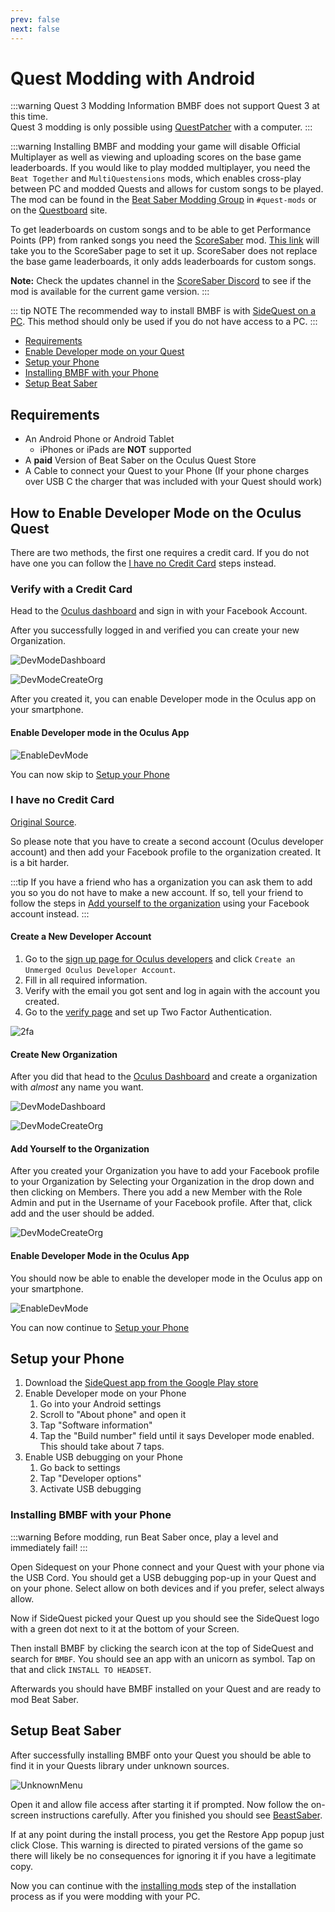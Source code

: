 ```yaml
---
prev: false
next: false
---
```


# Quest Modding with Android

:::warning Quest 3 Modding Information
BMBF does not support Quest 3 at this time.  
Quest 3 modding is only possible using [QuestPatcher](/quest-modding.md#questpatcher) with a computer.
:::

:::warning
Installing BMBF and modding your game will disable Official Multiplayer as well as viewing and uploading scores on the
base game leaderboards.
If you would like to play modded multiplayer, you need the `Beat Together` and `MultiQuestensions` mods, which enables
cross-play between PC
and modded Quests and allows for custom songs to be played. The mod can be found in the
[Beat Saber Modding Group](https://discord.gg/beatsabermods) in `#quest-mods` or on the
[Questboard](https://questmodding.com) site.

To get leaderboards on custom songs and to be able to get Performance Points (PP) from ranked songs you need the
[ScoreSaber](https://scoresaber.com/quest) mod. [This link](https://scoresaber.com/quest) will take you to the
ScoreSaber page to set it up.
ScoreSaber does not replace the base game leaderboards, it only adds leaderboards for custom songs.

**Note:** Check the updates channel in the [ScoreSaber Discord](https://discord.gg/scoresaber) to see if the mod is available
for the current game version.
:::

::: tip NOTE
The recommended way to install BMBF is with [SideQuest on a PC](/quest-modding.md#installing-bmbf-with-sidequest).
This method should only be used if you do not have access to a PC.
:::

- [Requirements](#requirements)
- [Enable Developer mode on your Quest](#how-to-enable-developer-mode-on-the-oculus-quest)
- [Setup your Phone](#setup-your-phone)
- [Installing BMBF with your Phone](#installing-bmbf-with-your-phone)
- [Setup Beat Saber](#setup-beat-saber)

## Requirements

- An Android Phone or Android Tablet
  - iPhones or iPads are **NOT** supported
- A **paid** Version of Beat Saber on the Oculus Quest Store
- A Cable to connect your Quest to your Phone (If your phone charges over USB C the charger that was included with your
  Quest should work)

## How to Enable Developer Mode on the Oculus Quest

There are two methods, the first one requires a credit card. If you do not have one you can follow the
[I have no Credit Card](#i-have-no-credit-card) steps instead.

### Verify with a Credit Card

Head to the [Oculus dashboard](https://dashboard.oculus.com/) and sign in with your Facebook Account.

After you successfully logged in and verified you can create your new Organization.

![DevModeDashboard](/.assets/images/beginners-guide/DevModeDashboard.png)

![DevModeCreateOrg](/.assets/images/beginners-guide/DevModeCreateOrg.png)

After you created it, you can enable Developer mode in the Oculus app on your smartphone.

#### Enable Developer mode in the Oculus App

![EnableDevMode](/.assets/images/beginners-guide/EnableDevMode.png)

You can now skip to [Setup your Phone](#setup-your-phone)

### I have no Credit Card

[Original Source](https://www.reddit.com/r/sidequest/comments/jaxy4u/cant_verify_oculus_developer_account/?utm_source=amp&utm_medium=&utm_content=post_body).

So please note that you have to create a second account (Oculus developer account) and then add your Facebook profile to
the organization created.
It is a bit harder.

:::tip
If you have a friend who has a organization you can ask them to add you so you do not have to make a new account.
If so, tell your friend to follow the steps in [Add yourself to the organization](#add-yourself-to-the-organization)
using your Facebook account instead.
:::

#### Create a New Developer Account

1. Go to the [sign up page for Oculus developers](https://developer.oculus.com/sign-up/) and click
   `Create an Unmerged Oculus Developer Account`.
2. Fill in all required information.
3. Verify with the email you got sent and log in again with the account you created.
4. Go to the [verify page](https://developer.oculus.com/manage/verify/) and set up Two Factor Authentication.

![2fa](/.assets/images/beginners-guide/2fa.png)

#### Create New Organization

After you did that head to the [Oculus Dashboard](https://dashboard.oculus.com/) and create a organization with _almost_
any name you want.

![DevModeDashboard](/.assets/images/beginners-guide/DevModeDashboard.png)

![DevModeCreateOrg](/.assets/images/beginners-guide/DevModeCreateOrg.png)

#### Add Yourself to the Organization

After you created your Organization you have to add your Facebook profile to your Organization by Selecting your Organization
in the drop down and then clicking on Members.
There you add a new Member with the Role Admin and put in the Username of your Facebook profile. After that, click add
and the user should be added.

![DevModeCreateOrg](/.assets/images/beginners-guide/addmember.png)

#### Enable Developer Mode in the Oculus App

You should now be able to enable the developer mode in the Oculus app on your smartphone.

![EnableDevMode](/.assets/images/beginners-guide/EnableDevMode.png)

You can now continue to [Setup your Phone](#setup-your-phone)

## Setup your Phone

1. Download the [SideQuest app from the Google Play store](https://play.google.com/store/apps/details?id=side.quest.mobile)
2. Enable Developer mode on your Phone
   1. Go into your Android settings
   2. Scroll to "About phone" and open it
   3. Tap "Software information"
   4. Tap the "Build number" field until it says Developer mode enabled. This should take about 7 taps.
3. Enable USB debugging on your Phone
   1. Go back to settings
   2. Tap "Developer options"
   3. Activate USB debugging

### Installing BMBF with your Phone

:::warning
Before modding, run Beat Saber once, play a level and immediately fail!
:::

Open Sidequest on your Phone connect and your Quest with your phone via the USB Cord.
You should get a USB debugging pop-up in your Quest and on your phone. Select allow on both devices and if you prefer,
select always allow.

Now if SideQuest picked your Quest up you should see the SideQuest logo with a green dot next to it at the bottom of
your Screen.

Then install BMBF by clicking the search icon at the top of SideQuest and search for `BMBF`.
You should see an app with an unicorn as symbol. Tap on that and click `INSTALL TO HEADSET`.

Afterwards you should have BMBF installed on your Quest and are ready to mod Beat Saber.

## Setup Beat Saber

After successfully installing BMBF onto your Quest you should be able to find it in your Quests library under unknown sources.

![UnknownMenu](/.assets/images/beginners-guide/quest_home-menu.jpg)

Open it and allow file access after starting it if prompted. Now follow the on-screen instructions carefully.
After you finished you should see [BeastSaber](https://bsaber.com).

If at any point during the install process, you get the Restore App popup just click Close.
This warning is directed to pirated versions of the game so there will likely be no consequences for ignoring it if you
have a legitimate copy.

Now you can continue with the [installing mods](/quest-modding-bmbf.md#installing-mods-custom-songs-models-and-external-sources)
step of the installation process as if you were modding with your PC.
